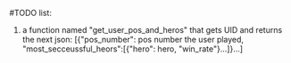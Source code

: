 #TODO list:
1. a function named "get_user_pos_and_heros" that gets UID and returns the next json: [{"pos_number": pos number the user played, "most_secceussful_heors":[{"hero": hero, "win_rate"}...]}...]
